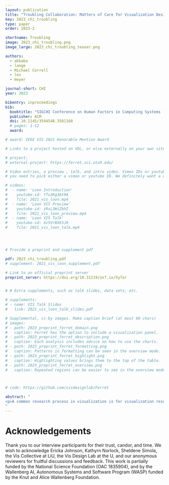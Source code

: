 ```yaml
---
layout: publication
title: "Troubling Collaboration: Matters of Care for Visualization Design Study"
key: 2023_chi_troubling
type: paper
order: 2023-2

shortname: Troubling
image: 2023_chi_troubling.png
image_large: 2023_chi_troubling_teaser.png

authors:
  - akbaba
  - lange
  - Michael Correll
  - lex
  - meyer

journal-short: CHI
year: 2023

bibentry: inproceedings
bib:
  booktitle: "SIGCHI Conference on Human Factors in Computing Systems (CHI) (to appear)"
  publisher: ACM
  doi: 10.1145/3544548.3581168
  # pages: 1-12
  award:

# award: IEEE VIS 2021 Honorable Mention Award

# Links to a project hosted on VDL, or else externally on your own site

# project:
# external-project: https://ferret.sci.utah.edu/

# Video entries, a preview , talk, and intro video. Vimeo IDs or youtube IDs are supported
# you need to pick either a vimeo or youtube ID. We definitely want a downloadable video too.

# videos:
#  - name: 'Loon Introduction'
#    youtube-id: Y7u3Kg3At9A
#    file: 2021_vis_loon.mp4
#  - name: 'Loon VIS Preview'
#    youtube-id: iRsL3WiZbhI
#    file: 2021_vis_loon_preview.mp4
#  - name: 'Loon VIS Talk'
#    youtube-id: Xz5VrBXk5J0
#    file: 2021_vis_loon_talk.mp4




# Provide a preprint and supplement pdf

pdf: 2023_chi_troubling.pdf
# supplement: 2021_vis_loon_supplement.pdf

# Link to an official preprint server
preprint_server: https://doi.org/10.31219/osf.io/5y7ar


# # Extra supplements, such as talk slides, data sets, etc.

# supplements:
# - name: VIS Talk Slides
#   link: 2021_vis_loon_talk_slides.pdf

# Supplemental, cc-by images. Make caption brief (at most 60 chars)
# images:
# - path: 2023_preprint_ferret_domain.png
#   caption: Ferret has the option to include a visualization panel.
# - path: 2023_preprint_ferret_description.png
#   caption: Each analysis includes advice on how to use the charts.
# - path: 2023_preprint_ferret_formatting.png
#   caption: Patterns in formatting can be seen in the overview mode.
# - path: 2023_preprint_ferret_highlight.png
#   caption: Highlighting values brings them to the top of the table.
# - path: 2023_preprint_ferret_overview.png
#   caption: Repeated regions can be easier to see in the overview mode.



# code: https://github.com/visdesignlab/Ferret

abstract: "
<p>A common research process in visualization is for visualization researchers to collaborate with domain experts to solve particular applied data problems. While there is existing guidance and expertise around how to structure collaborations to strengthen research contributions, there is comparatively little guidance on how to navigate the implications of, and power produced through the socio-technical entanglements of collaborations. In this paper, we qualitatively analyze reflective interviews of past participants of collaborations from multiple perspectives: visualization graduate students, visualization professors, and domain collaborators. We juxtapose the perspectives of these individuals, revealing tensions about the tools that are built and the relationships that are formed — a complex web of competing motivations. Through the lens of <i>matters of care</i>, we interpret this web, concluding with considerations that both trouble and necessitate reformation of current patterns around collaborative work in visualization design studies to promote more equitable, useful, and care-ful outcomes.</p>
"
---
```


# Acknowledgements

Thank you to our interview participants for their trust, candor, and time. We wish to acknowledge Ericka Johnson, Kathyrn Norlock, Sheldene Simola, the Vis Collective at LiU, the Vis Design Lab at the U, and our anonymous reviewers for fruitful discussions and feedback.
This work is partially funded by the National Science Foundation (OAC 1835904), and by the Wallenberg AI, Autonomous
Systems and Software Program (WASP) funded by the Knut and
Alice Wallenberg Foundation.
